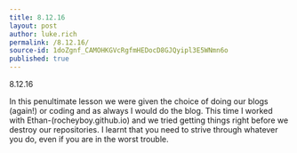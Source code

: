```yaml
---
title: 8.12.16
layout: post
author: luke.rich
permalink: /8.12.16/
source-id: 1doZgnf_CAMOHKGVcRgfmHEDocD8GJQyipl3E5WNmn6o
published: true
---
```

8.12.16

In this penultimate lesson we were given the choice of doing our blogs (again!) or coding and as always I would do the blog. This time I worked with Ethan-(rocheyboy.github.io) and we tried getting things right before we destroy our repositories. I learnt that you need to strive through whatever you do, even if you are in the worst trouble.

